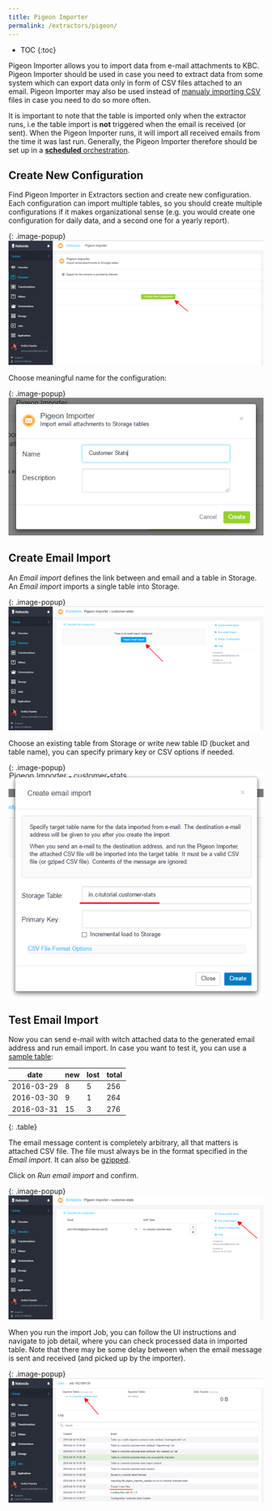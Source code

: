 ```yaml
---
title: Pigeon Importer
permalink: /extractors/pigeon/
---
```


* TOC
{:toc}

Pigeon Importer allows you to import data from e-mail attachments to KBC. Pigeon Importer should be
used in case you need to extract data from some system which can export data only in form of CSV files attached
to an email.
Pigeon Importer may also be used instead of [manualy importing CSV](/overview/tutorial/load/) files in 
case you need to do so more often.

It is important to note that the table is imported only when the extractor runs, i.e the table import is **not** triggered 
when the email is received (or sent). When the Pigeon Importer runs, it will import all received emails from the time it 
was last run. Generally, the Pigeon Importer therefore should be set up in 
a [**scheduled** orchestration](/orchestrator/scheduling/). 

## Create New Configuration
Find Pigeon Importer in Extractors section and create new configuration. Each configuration can import multiple
tables, so you should create multiple configurations if it makes organizational sense (e.g. you would create 
one configuration for daily data, and a second one for a yearly report).

{: .image-popup}
![Screenshot - Create New Pigeon Importer Configuration](/extractors/pigeon/01-create-new-config.png)

Choose meaningful name for the configuration:

{: .image-popup}
![Screenshot - Create Name Confgiruation](/extractors/pigeon/02-choose-name-and-desc.png)

## Create Email Import
An *Email import* defines the link between and email and a table in Storage. An *Email import* imports a 
single table into Storage.  

{: .image-popup}
![Screenshot - Create New Email Import](/extractors/pigeon/03-create-email-import.png)

Choose an existing table from Storage or write new table ID (bucket and table name), you can specify primary 
key or CSV options if needed.

{: .image-popup}
![Screenshot - Configure email import](/extractors/pigeon/04-table-id-and-pk.png)

## Test Email Import
Now you can send e-mail with witch attached data to the generated email address and run email import.
In case you want to test it, you can use a [sample table](/extractors/pigeon/pigeon-importer-sample.csv):

| date | new | lost | total |
| --- | --- | --- | --- |
| 2016-03-29 | 8 | 5 | 256 |
| 2016-03-30 | 9 | 1 | 264 |
| 2016-03-31 | 15 | 3 | 276 |
{: .table}

The email message content is completely arbitrary, all that matters is attached CSV file. The file must always be 
in the format specified in the *Email import*. It can also be [gzipped](http://www.gzip.org/). 

Click on *Run email import* and confirm.

{: .image-popup}
![Screenshot - List email imports](/extractors/pigeon/05-list-email-imports.png)

When you run the import Job, you can follow the UI instructions and navigate to job detail, where you
can check processed data in imported table. Note that there may be some delay between when the email message is sent 
and received (and picked up by the importer).

{: .image-popup}
![Screenshot - Job Detail](/extractors/pigeon/07-check-processed-data.png)
